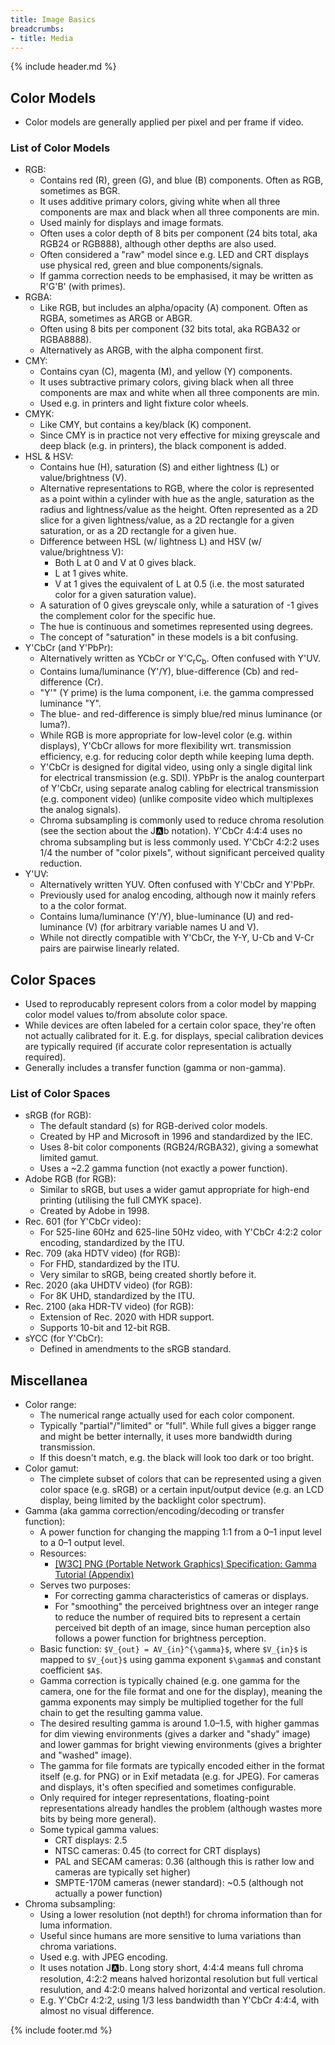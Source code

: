```yaml
---
title: Image Basics
breadcrumbs:
- title: Media
---
```

{% include header.md %}

## Color Models

- Color models are generally applied per pixel and per frame if video.

### List of Color Models

- RGB:
    - Contains red (R), green (G), and blue (B) components. Often as RGB, sometimes as BGR.
    - It uses additive primary colors, giving white when all three components are max and black when all three components are min.
    - Used mainly for displays and image formats.
    - Often uses a color depth of 8 bits per component (24 bits total, aka RGB24 or RGB888), although other depths are also used.
    - Often considered a "raw" model since e.g. LED and CRT displays use physical red, green and blue components/signals.
    - If gamma correction needs to be emphasised, it may be written as R'G'B' (with primes).
- RGBA:
    - Like RGB, but includes an alpha/opacity (A) component. Often as RGBA, sometimes as ARGB or ABGR.
    - Often using 8 bits per component (32 bits total, aka RGBA32 or RGBA8888).
    - Alternatively as ARGB, with the alpha component first.
- CMY:
    - Contains cyan (C), magenta (M), and yellow (Y) components.
    - It uses subtractive primary colors, giving black when all three components are max and white when all three components are min.
    - Used e.g. in printers and light fixture color wheels.
- CMYK:
    - Like CMY, but contains a key/black (K) component.
    - Since CMY is in practice not very effective for mixing greyscale and deep black (e.g. in printers), the black component is added.
- HSL & HSV:
    - Contains hue (H), saturation (S) and either lightness (L) or value/brightness (V).
    - Alternative representations to RGB, where the color is represented as a point within a cylinder with hue as the angle, saturation as the radius and lightness/value as the height. Often represented as a 2D slice for a given lightness/value, as a 2D rectangle for a given saturation, or as a 2D rectangle for a given hue.
    - Difference between HSL (w/ lightness L) and HSV (w/ value/brightness V):
        - Both L at 0 and V at 0 gives black.
        - L at 1 gives white.
        - V at 1 gives the equivalent of L at 0.5 (i.e. the most saturated color for a given saturation value).
    - A saturation of 0 gives greyscale only, while a saturation of -1 gives the complement color for the specific hue.
    - The hue is continuous and sometimes represented using degrees.
    - The concept of "saturation" in these models is a bit confusing.
- Y'CbCr (and Y'PbPr):
    - Alternatively written as YCbCr or Y'C<sub>r</sub>C<sub>b</sub>. Often confused with Y'UV.
    - Contains luma/luminance (Y'/Y), blue-difference (Cb) and red-difference (Cr).
    - "Y'" (Y prime) is the luma component, i.e. the gamma compressed luminance "Y".
    - The blue- and red-difference is simply blue/red minus luminance (or luma?).
    - While RGB is more appropriate for low-level color (e.g. within displays), Y'CbCr allows for more flexibility wrt. transmission efficiency, e.g. for reducing color depth while keeping luma depth.
    - Y'CbCr is designed for digital video, using only a single digital link for electrical transmission (e.g. SDI). YPbPr is the analog counterpart of Y'CbCr, using separate analog cabling for electrical transmission (e.g. component video) (unlike composite video which multiplexes the analog signals).
    - Chroma subsampling is commonly used to reduce chroma resolution (see the section about the J:a:b notation). Y'CbCr 4:4:4 uses no chroma subsampling but is less commonly used. Y'CbCr 4:2:2 uses 1/4 the number of "color pixels", without significant perceived quality reduction.
- Y'UV:
    - Alternatively written YUV. Often confused with Y'CbCr and Y'PbPr.
    - Previously used for analog encoding, although now it mainly refers to a the color format.
    - Contains luma/luminance (Y'/Y), blue-luminance (U) and red-luminance (V) (for arbitrary variable names U and V).
    - While not directly compatible with Y'CbCr, the Y-Y, U-Cb and V-Cr pairs are pairwise linearly related.
## Color Spaces

- Used to reproducably represent colors from a color model by mapping color model values to/from absolute color space.
- While devices are often labeled for a certain color space, they're often not actually calibrated for it. E.g. for displays, special calibration devices are typically required (if accurate color representation is actually required).
- Generally includes a transfer function (gamma or non-gamma).

### List of Color Spaces

- sRGB (for RGB):
    - The default standard (s) for RGB-derived color models.
    - Created by HP and Microsoft in 1996 and standardized by the IEC.
    - Uses 8-bit color components (RGB24/RGBA32), giving a somewhat limited gamut.
    - Uses a ~2.2 gamma function (not exactly a power function).
- Adobe RGB (for RGB):
    - Similar to sRGB, but uses a wider gamut appropriate for high-end printing (utilising the full CMYK space).
    - Created by Adobe in 1998.
- Rec. 601 (for Y'CbCr video):
    - For 525-line 60Hz and 625-line 50Hz video, with Y'CbCr 4:2:2 color encoding, standardized by the ITU.
- Rec. 709 (aka HDTV video) (for RGB):
    - For FHD, standardized by the ITU.
    - Very similar to sRGB, being created shortly before it.
- Rec. 2020 (aka UHDTV video) (for RGB):
    - For 8K UHD, standardized by the ITU.
- Rec. 2100 (aka HDR-TV video) (for RGB):
    - Extension of Rec. 2020 with HDR support.
    - Supports 10-bit and 12-bit RGB.
- sYCC (for Y'CbCr):
    - Defined in amendments to the sRGB standard.

## Miscellanea

- Color range:
    - The numerical range actually used for each color component.
    - Typically "partial"/"limited" or "full". While full gives a bigger range and might be better internally, it uses more bandwidth during transmission.
    - If this doesn't match, e.g. the black will look too dark or too bright.
- Color gamut:
    - The cimplete subset of colors that can be represented using a given color space (e.g. sRGB) or a certain input/output device (e.g. an LCD display, being limited by the backlight color spectrum).
- Gamma (aka gamma correction/encoding/decoding or transfer function):
    - A power function for changing the mapping 1:1 from a 0–1 input level to a 0–1 output level.
    - Resources:
        - [[W3C] PNG (Portable Network Graphics) Specification: Gamma Tutorial (Appendix)](https://www.w3.org/TR/PNG-GammaAppendix.html)
    - Serves two purposes:
        - For correcting gamma characteristics of cameras or displays.
        - For "smoothing" the perceived brightness over an integer range to reduce the number of required bits to represent a certain perceived bit depth of an image, since human perception also follows a power function for brightness perception.
    - Basic function: `$V_{out} = AV_{in}^{\gamma}$`, where `$V_{in}$` is mapped to `$V_{out}$` using gamma exponent `$\gamma$` and constant coefficient `$A$`.
    - Gamma correction is typically chained (e.g. one gamma for the camera, one for the file format and one for the display), meaning the gamma exponents may simply be multiplied together for the full chain to get the resulting gamma value.
    - The desired resulting gamma is around 1.0–1.5, with higher gammas for dim viewing environments (gives a darker and "shady" image) and lower gammas for bright viewing environments (gives a brighter and "washed" image).
    - The gamma for file formats are typically encoded either in the format itself (e.g. for PNG) or in Exif metadata (e.g. for JPEG). For cameras and displays, it's often specified and sometimes configurable.
    - Only required for integer representations, floating-point representations already handles the problem (although wastes more bits by being more general).
    - Some typical gamma values:
        - CRT displays: 2.5
        - NTSC cameras: 0.45 (to correct for CRT displays)
        - PAL and SECAM cameras: 0.36 (although this is rather low and cameras are typically set higher)
        - SMPTE-170M cameras (newer standard): ~0.5 (although not actually a power function)
- Chroma subsampling:
    - Using a lower resolution (not depth!) for chroma information than for luma information.
    - Useful since humans are more sensitive to luma variations than chroma variations.
    - Used e.g. with JPEG encoding.
    - It uses notation J:a:b. Long story short, 4:4:4 means full chroma resolution, 4:2:2 means halved horizontal resolution but full vertical resulution, and 4:2:0 means halved horizontal and vertical resolution.
    - E.g. Y'CbCr 4:2:2, using 1/3 less bandwidth than Y'CbCr 4:4:4, with almost no visual difference.

{% include footer.md %}
